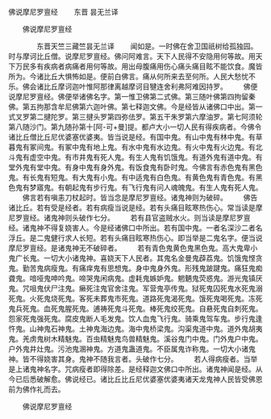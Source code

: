   佛说摩尼罗亶经
　　东晋 昙无兰译




　　佛说摩尼罗亶经

　　　　东晋天竺三藏竺昙无兰译
　　闻如是。一时佛在舍卫国祇树给孤独园。时与摩诃比丘僧。说摩尼罗亶经。佛问阿难言。天下人民得不安隐用何等故。用天下万民多有疾病者病痛者用何等故。用出母腹痛用伤心痛头痛目眩不能饮食。魔皆所为。今诸比丘大惧怖如是。便前白佛言。痛从何所来去至何所。人民大愁忧不乐。佛会诸比丘摩诃迦叶惟阿那律离越摩诃目犍连舍利弗阿难因持罗。
　　佛便说摩尼罗亶经。佛便举诸佛名字。第一惟卫佛第二式佛。第三随叶佛第四拘留秦佛。第五拘那含牟尼佛第六迦叶佛。第七释迦文佛。今是经皆从诸佛口中出。第一式叉罗第二揵陀罗。第三揵头罗第四弥佉罗。第五干朱罗第六摩油罗。第七阿须轮第八随沙门。第九随孙第十[阿-可+曼]提。都卢大小一切人民有得疾病者。今佛令诸比丘僧比丘尼优婆塞优婆夷。皆当说是经。有国中鬼。有山中鬼有林中鬼。有草暮鬼有冢间鬼。有冢中鬼有地上鬼。有水中鬼有水边鬼。有火中鬼有火边鬼。有北斗鬼有虚空中鬼。有市井鬼有死人鬼。有生人鬼有饥饿鬼。有道外鬼有道中鬼。有堂外鬼有堂中鬼。有身中鬼有身外鬼。有饭食鬼有卧时鬼。今佛言有赤色鬼有黑色鬼。有长鬼有短鬼。有大鬼有小鬼。有中适鬼有白色鬼。有黄色鬼有青色鬼。有黑色鬼有梦寤鬼。有朝起鬼有步行鬼。有飞行鬼有问人魂魄鬼。有生人鬼有死人鬼。
　　佛言若有嗔恚刀杖起时。皆当念是摩尼罗亶经。诸鬼神则为破碎。
　　佛告诸比丘。若有受是经者。若有病瘦当说是经。若有头痛目眩寒热伤心。常当读是摩尼罗亶经。诸鬼神则头破作七分。
　　若有县官盗贼水火。则当读是摩尼罗亶经。诸鬼神不得复娆害人。今是经诸佛口中所出。若有国中鬼。一者名深沙二者名浮丘。是二鬼健行求人长短。若有头痛目眩寒热伤心。即当举是二鬼名字。便当说摩尼罗亶经。是诸鬼神无不破碎者。
　　若有青色鬼黄色鬼黑色鬼。高大鬼卑小鬼广长鬼。一切大小诸鬼神。喜娆天下人民者。其鬼名金曼鬼薜荔鬼。饥饿鬼悭贪鬼。勤苦鬼病瘦鬼。有痛痒鬼有思想鬼。身中鬼身外鬼。形残鬼跛踺鬼。痛狂鬼痴聋鬼。喑哑鬼呻吟鬼。啼哭鬼闲病鬼。虚耗鬼嫉妒鬼。魍魉鬼荧惑鬼。游光鬼镇厌鬼。咒咀鬼伏尸注鬼。癞死注鬼官舍注鬼。军营鬼亭传鬼。狱死鬼囚死鬼水死鬼溺死鬼。火死鬼烧死鬼。客死未葬鬼市死鬼。道路死鬼渴死鬼。饿死鬼喝死鬼。冻死鬼兵死鬼。血死鬼腥死鬼。逋祷死鬼斗死鬼。棒死鬼绞死鬼。自悬死鬼自刺死鬼。怨家死鬼强死鬼。腐皮鬼断人毛发鬼。饮人血鬼飞行鬼。骑乘鬼驾车鬼。步行鬼逢忤鬼。山神鬼石神鬼。土神鬼海边鬼。海中鬼桥梁鬼。沟渠鬼道中鬼。道外鬼胡夷鬼。羌虏鬼树木精魅鬼。百虫精魅鬼鸟兽精魅鬼。溪谷鬼门中鬼。门外鬼户中鬼。户外鬼井灶鬼。污池鬼溷神鬼。方道鬼蛊道鬼。不臣属鬼诈称鬼。一切大小诸鬼神。皆不得娆害其身。鬼神不随我言者。头破作七分。
　　若人得病瘦者。当举是上诸鬼神名字。咒病瘦者即得除差。是经释迦文佛口中所出。诸鬼神闻是经。从今已后悉破解愈。佛说经已。诸比丘比丘尼优婆塞优婆夷诸天龙鬼神人民皆受佛恩前为佛作礼而去。

　　佛说摩尼罗亶经


